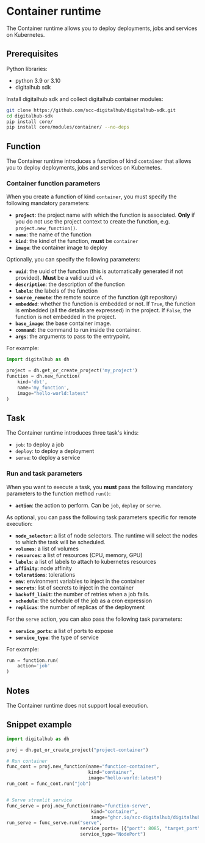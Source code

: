 # Container runtime

The Container runtime allows you to deploy deployments, jobs and services on Kubernetes.

## Prerequisites

Python libraries:

- python 3.9 or 3.10
- digitalhub sdk

Install digitalhub sdk and collect digitalhub container modules:

```bash
git clone https://github.com/scc-digitalhub/digitalhub-sdk.git
cd digitalhub-sdk
pip install core/
pip install core/modules/container/ --no-deps
```

## Function

The Container runtime introduces a function of kind `container` that allows you to deploy deployments, jobs and services on Kubernetes.

### Container function parameters

When you create a function of kind `container`, you must specify the following mandatory parameters:

- **`project`**: the project name with which the function is associated. **Only** if you do not use the project context to create the function, e.g. `project.new_function()`.
- **`name`**: the name of the function
- **`kind`**: the kind of the function, **must** be `container`
- **`image`**: the container image to deploy

Optionally, you can specify the following parameters:

- **`uuid`**: the uuid of the function (this is automatically generated if not provided). **Must** be a valid uuid v4.
- **`description`**: the description of the function
- **`labels`**: the labels of the function
- **`source_remote`**: the remote source of the function (git repository)
- **`embedded`**: whether the function is embedded or not. If `True`, the function is embedded (all the details are expressed) in the project. If `False`, the function is not embedded in the project.
- **`base_image`**: the base container image.
- **`command`**: the command to run inside the container.
- **`args`**: the arguments to pass to the entrypoint.

For example:

```python
import digitalhub as dh

project = dh.get_or_create_project('my_project')
function = dh.new_function(
    kind='dbt',
    name='my_function',
    image="hello-world:latest"
)
```

## Task

The Container runtime introduces three task's kinds:

- `job`: to deploy a job
- `deploy`: to deploy a deployment
- `serve`: to deploy a service

### Run and task parameters

When you want to execute a task, you **must** pass the following mandatory parameters to the function method `run()`:

- **`action`**: the action to perform. Can be `job`, `deploy` or `serve`.

As optional, you can pass the following task parameters specific for remote execution:

- **`node_selector`**: a list of node selectors. The runtime will select the nodes to which the task will be scheduled.
- **`volumes`**: a list of volumes
- **`resources`**: a list of resources (CPU, memory, GPU)
- **`labels`**: a list of labels to attach to kubernetes resources
- **`affinity`**: node affinity
- **`tolerations`**: tolerations
- **`env`**: environment variables to inject in the container
- **`secrets`**: list of secrets to inject in the container
- **`backoff_limit`**: the number of retries when a job fails.
- **`schedule`**: the schedule of the job as a cron expression
- **`replicas`**: the number of replicas of the deployment

For the `serve` action, you can also pass the following task parameters:

- **`service_ports`**: a list of ports to expose
- **`service_type`**: the type of service

For example:

```python
run = function.run(
    action='job'
)
```

## Notes

The Container runtime does not support local execution.

## Snippet example

```python
import digitalhub as dh

proj = dh.get_or_create_project("project-container")

# Run container
func_cont = proj.new_function(name="function-container",
                              kind="container",
                              image="hello-world:latest")
run_cont = func_cont.run("job")


# Serve stremlit service
func_serve = proj.new_function(name="function-serve",
                               kind="container",
                               image="ghcr.io/scc-digitalhub/digitalhub-core-streamlit:latest")
run_serve = func_serve.run("serve",
                           service_ports= [{"port": 8085, "target_port": 8501}],
                           service_type="NodePort")
```
